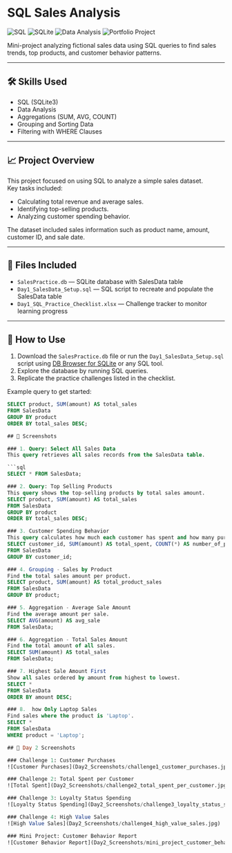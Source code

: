 # SQL Sales Analysis

![SQL](https://img.shields.io/badge/Language-SQL-blue)
![SQLite](https://img.shields.io/badge/Database-SQLite-green)
![Data Analysis](https://img.shields.io/badge/Skill-Data_Analysis-lightgrey)
![Portfolio Project](https://img.shields.io/badge/Project_Type-Portfolio-orange)
  
Mini-project analyzing fictional sales data using SQL queries to find sales trends, top products, and customer behavior patterns.

---

## 🛠️ Skills Used
- SQL (SQLite3)
- Data Analysis
- Aggregations (SUM, AVG, COUNT)
- Grouping and Sorting Data
- Filtering with WHERE Clauses

---

## 📈 Project Overview
This project focused on using SQL to analyze a simple sales dataset.  
Key tasks included:
- Calculating total revenue and average sales.
- Identifying top-selling products.
- Analyzing customer spending behavior.

The dataset included sales information such as product name, amount, customer ID, and sale date.

---

## 📂 Files Included
- `SalesPractice.db` — SQLite database with SalesData table
- `Day1_SalesData_Setup.sql` — SQL script to recreate and populate the SalesData table
- `Day1_SQL_Practice_Checklist.xlsx` — Challenge tracker to monitor learning progress

---

## 🚀 How to Use
1. Download the `SalesPractice.db` file or run the `Day1_SalesData_Setup.sql` script using [DB Browser for SQLite](https://sqlitebrowser.org/) or any SQL tool.
2. Explore the database by running SQL queries.
3. Replicate the practice challenges listed in the checklist.

Example query to get started:
```sql
SELECT product, SUM(amount) AS total_sales
FROM SalesData
GROUP BY product
ORDER BY total_sales DESC;

## 📸 Screenshots

### 1. Query: Select All Sales Data
This query retrieves all sales records from the SalesData table.

```sql
SELECT * FROM SalesData;

### 2. Query: Top Selling Products
This query shows the top-selling products by total sales amount.
SELECT product, SUM(amount) AS total_sales
FROM SalesData
GROUP BY product
ORDER BY total_sales DESC;

### 3. Customer Spending Behavior
This query calculates how much each customer has spent and how many purchases they made.
SELECT customer_id, SUM(amount) AS total_spent, COUNT(*) AS number_of_purchases
FROM SalesData
GROUP BY customer_id;

### 4. Grouping - Sales by Product
Find the total sales amount per product.
SELECT product, SUM(amount) AS total_product_sales
FROM SalesData
GROUP BY product;

### 5. Aggregation - Average Sale Amount
Find the average amount per sale.
SELECT AVG(amount) AS avg_sale
FROM SalesData;

### 6. Aggregation - Total Sales Amount
Find the total amount of all sales.
SELECT SUM(amount) AS total_sales
FROM SalesData;

### 7. Highest Sale Amount First
Show all sales ordered by amount from highest to lowest.
SELECT *
FROM SalesData
ORDER BY amount DESC;

### 8.  how Only Laptop Sales
Find sales where the product is 'Laptop'.
SELECT *
FROM SalesData
WHERE product = 'Laptop';

## 📸 Day 2 Screenshots

### Challenge 1: Customer Purchases
![Customer Purchases](Day2_Screenshots/challenge1_customer_purchases.jpg)

### Challenge 2: Total Spent per Customer
![Total Spent](Day2_Screenshots/challenge2_total_spent_per_customer.jpg)

### Challenge 3: Loyalty Status Spending
![Loyalty Status Spending](Day2_Screenshots/challenge3_loyalty_status_spending.jpg)

### Challenge 4: High Value Sales
![High Value Sales](Day2_Screenshots/challenge4_high_value_sales.jpg)

### Mini Project: Customer Behavior Report
![Customer Behavior Report](Day2_Screenshots/mini_project_customer_behavior_report.jpg)

